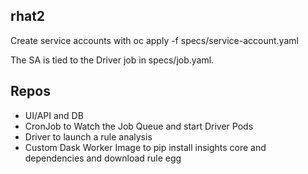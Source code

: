 rhat2
-----

Create service accounts with oc apply -f specs/service-account.yaml

The SA is tied to the Driver job in specs/job.yaml.

Repos
-----
- UI/API and DB
- CronJob to Watch the Job Queue and start Driver Pods
- Driver to launch a rule analysis
- Custom Dask Worker Image to pip install insights core and dependencies and download rule egg
